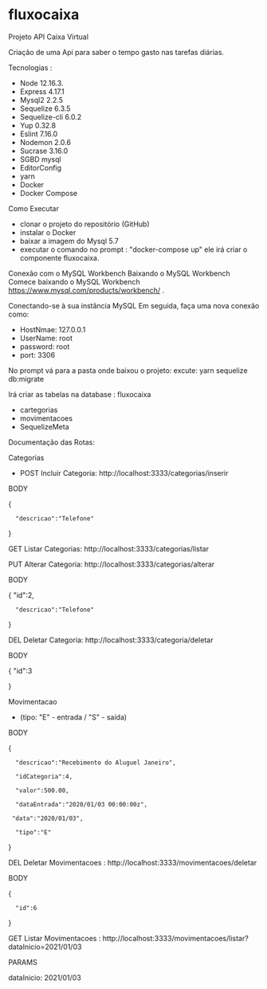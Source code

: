 # fluxocaixa
Projeto API Caixa Virtual

Criação de uma Api para saber o tempo gasto nas tarefas diárias.

Tecnologias :

*	Node 12.16.3.
*	Express 4.17.1
*	Mysql2 2.2.5
*	Sequelize 6.3.5
*	Sequelize-cli 6.0.2
*	Yup 0.32.8
*	Eslint 7.16.0
*	Nodemon 2.0.6
*	Sucrase 3.16.0
*	SGBD mysql
* EditorConfig
* yarn
* Docker
* Docker Compose

Como Executar
*	clonar o projeto do repositório (GitHub)
* instalar o Docker
* baixar a imagem do Mysql 5.7
* executar o comando no prompt : "docker-compose up"
  ele irá criar o componente fluxocaixa.

Conexão com o MySQL Workbench
Baixando o MySQL Workbench
Comece baixando o MySQL Workbench https://www.mysql.com/products/workbench/ .

Conectando-se à sua instância MySQL
Em seguida, faça uma nova conexão como:

* HostNmae: 127.0.0.1
* UserName: root
* password: root
* port: 3306

No prompt vá para a pasta onde baixou o projeto:
 excute: 
  yarn sequelize db:migrate 

Irá criar as tabelas na database : fluxocaixa
   * cartegorias
   * movimentacoes
   * SequelizeMeta

Documentação das Rotas:

 Categorias
  * POST Incluir Categoria: http://localhost:3333/categorias/inserir
  
  BODY
  
  {
  
      "descricao":"Telefone"
      
  }

GET Listar Categorias:  http://localhost:3333/categorias/listar

PUT Alterar Categoria:  http://localhost:3333/categorias/alterar
  
  BODY 
  
  {
     "id":2,
     
      "descricao":"Telefone"
      
  }

DEL Deletar Categoria:   http://localhost:3333/categoria/deletar

BODY 

  {
      "id":3
      
  }

Movimentacao

  * (tipo: "E" - entrada / "S" - saída)
  
  BODY 
  
  {
  
      "descricao":"Recebimento do Aluguel Janeiro",
      
      "idCategoria":4,
      
      "valor":500.00,
      
      "dataEntrada":"2020/01/03 00:00:00z",
      
     "data":"2020/01/03",
     
      "tipo":"E"
      
  }

DEL Deletar Movimentacoes :  http://localhost:3333/movimentacoes/deletar
  
  BODY
  
  {
  
      "id":6
      
  }

GET Listar Movimentacoes :  http://localhost:3333/movimentacoes/listar?dataInicio=2021/01/03
  
  PARAMS
  
  dataInicio: 2021/01/03
 


   

